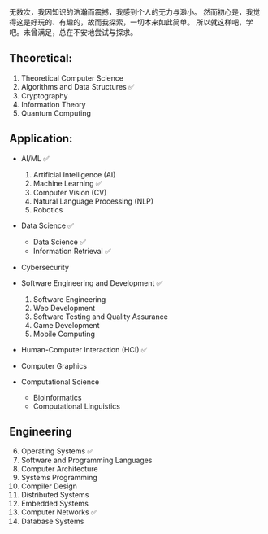 无数次，我因知识的浩瀚而震撼，我感到个人的无力与渺小。
然而初心是，我觉得这是好玩的、有趣的，故而我探索，一切本来如此简单。
所以就这样吧，学吧。未曾满足，总在不安地尝试与探求。
## Theoretical:

1. Theoretical Computer Science
2. Algorithms and Data Structures ✅
3. Cryptography
4. Information Theory
5. Quantum Computing

## Application:

- AI/ML ✅
	1. Artificial Intelligence (AI)
	2. Machine Learning ✅
	3. Computer Vision (CV)
	4. Natural Language Processing (NLP)
	5. Robotics

- Data Science ✅
	- Data Science ✅
	- Information Retrieval ✅

- Cybersecurity

- Software Engineering and Development ✅
	1. Software Engineering
	2. Web Development
	3. Software Testing and Quality Assurance
	4. Game Development
	5. Mobile Computing

- Human-Computer Interaction (HCI) ✅

- Computer Graphics

- Computational Science 
	- Bioinformatics
	- Computational Linguistics

## Engineering

6. Operating Systems ✅
7. Software and Programming Languages
8. Computer Architecture
9. Systems Programming
10. Compiler Design
11. Distributed Systems
12. Embedded Systems
13. Computer Networks ✅
14. Database Systems